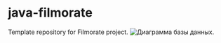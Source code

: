 # java-filmorate
Template repository for Filmorate project.
![Диаграмма базы данных.](blob:https://dbdiagram.io/9278c686-cc33-4f83-9416-f12a8917503d)
